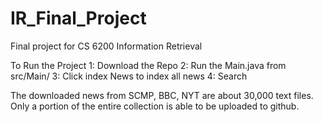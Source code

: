 # IR_Final_Project
Final project for CS 6200 Information Retrieval

To Run the Project
  1: Download the Repo
  2: Run the Main.java from src/Main/
  3: Click index News to index all news
  4: Search

The downloaded news from SCMP, BBC, NYT are about 30,000 text files. Only a portion of the entire collection is able to be uploaded to github.
